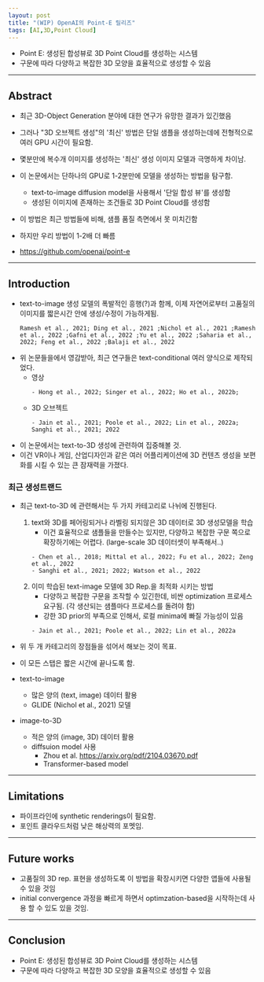 ```yaml
---
layout: post
title: "(WIP) OpenAI의 Point-E 릴리즈"
tags: [AI,3D,Point Cloud]
---
```


- Point E: 생성된 합성뷰로 3D Point Cloud를 생성하는 시스템
- 구문에 따라 다양하고 복잡한 3D 모양을 효율적으로 생성할 수 있음

<!--more-->
<hr/>

## **Abstract**
- 최근 3D-Object Generation 분야에 대한 연구가 유망한 결과가 있긴했음
- 그러나 "3D 오브젝트 생성"의 '최신' 방법은 단일 샘플을 생성하는데에 전형적으로 여러 GPU 시간이 필요함.
- 몇분만에 복수개 이미지를 생성하는 '최신' 생성 이미지 모델과 극명하게 차이남.

- 이 논문에서는 단하나의 GPU로 1-2분만에 모델을 생성하는 방법을 탐구함.
    - text-to-image diffusion model을 사용해서 '단일 합성 뷰'를 생성함
    - 생성된 이미지에 존재하는 조건들로 3D Point Cloud를 생성함
- 이 방법은 최근 방법들에 비해, 샘플 품질 측면에서 못 미치긴함
- 하지만 우리 방법이 1-2배 더 빠름
- https://github.com/openai/point-e

<hr/>

## **Introduction**
- text-to-image 생성 모델의 폭발적인 흥행(?)과 함께, 이제 자연어로부터 고품질의 이미지를 짧은시간 안에 생성/수정이 가능하게됨.
    ```
    Ramesh et al., 2021; Ding et al., 2021 ;Nichol et al., 2021 ;Ramesh et al., 2022 ;Gafni et al., 2022 ;Yu et al., 2022 ;Saharia et al., 2022; Feng et al., 2022 ;Balaji et al., 2022
    ```
- 위 논문들을에서 영감받아, 최근 연구들은 text-conditional 여러 양식으로 제작되었다.
    - 영상
        ```
        - Hong et al., 2022; Singer et al., 2022; Ho et al., 2022b;
        ```
    - 3D 오브젝트
        ```
        - Jain et al., 2021; Poole et al., 2022; Lin et al., 2022a; Sanghi et al., 2021; 2022
        ```
- 이 논문에서는 text-to-3D 생성에 관련하여 집중해볼 것.
- 이건 VR이나 게임, 산업디자인과 같은 여러 어플리케이션에 3D 컨텐츠 생성을 보편화를 시킬 수 있는 큰 잠재력을 가졌다.

### **최근 생성트랜드**
- 최근 text-to-3D 에 관련해서는 두 가지 카테고리로 나뉘에 진행된다.
    1. text와 3D를 페어링되거나 라벨링 되지않은 3D 데이터로 3D 생성모델을 학습
        - 이건 효율적으로 샘플들을 만들수는 있지만, 다양하고 복잡한 구문 쪽으로 확장하기에는 어렵다. (large-scale 3D 데이터셋이 부족해서..)
        ```
        - Chen et al., 2018; Mittal et al., 2022; Fu et al., 2022; Zeng et al., 2022
        - Sanghi et al., 2021; 2022; Watson et al., 2022
        ```
    2. 이미 학습된 text-image 모델에 3D Rep.을 최적화 시키는 방법
        - 다양하고 복잡한 구문을 조작할 수 있긴한데, 비싼 optimization 프로세스 요구됨. (각 생산되는 샘플마다 프로세스를 돌려야 함)
        - 강한 3D prior의 부족으로 인해서, 로컬 minima에 빠질 가능성이 있음
        ```
        - Jain et al., 2021; Poole et al., 2022; Lin et al., 2022a
        ```

- 위 두 개 카테고리의 장점들을 섞어서 해보는 것이 목표.
- 이 모든 스탭은 짧은 시간에 끝나도록 함.

- text-to-image
    - 많은 양의 (text, image) 데이터 활용
    - GLIDE (Nichol et al., 2021) 모델
- image-to-3D
    - 적은 양의 (image, 3D) 데이터 활용
    - diffsuion model 사용
        - Zhou et al. https://arxiv.org/pdf/2104.03670.pdf
        - Transformer-based model

<hr/>

## **Limitations**
- 파이프라인에 synthetic renderings이 필요함.
- 포인트 클라우드처럼 낮은 해상력의 포멧임.

<hr/>

## **Future works**
- 고품질의 3D rep. 표현을 생성하도록 이 방법을 확장시키면 다양한 앱들에 사용될 수 있을 것임
- initial convergence 과정을 빠르게 하면서 optimzation-based을 시작하는데 사용 할 수 있도 있을 것임.

<hr/>

## **Conclusion**
- Point E: 생성된 합성뷰로 3D Point Cloud를 생성하는 시스템
- 구문에 따라 다양하고 복잡한 3D 모양을 효율적으로 생성할 수 있음